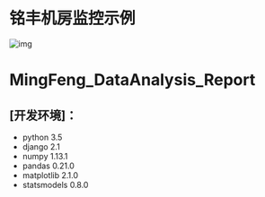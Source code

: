 # 铭丰机房监控示例

 ![img](https://github.com/luozhiheng/MingFeng_DataAnalysis_Report/blob/master/GIFTemp_3B88.gif)

# MingFeng_DataAnalysis_Report
## [开发环境]：

* python 3.5<br>
* django 2.1<br>
* numpy 1.13.1<br>
* pandas 0.21.0<br>
* matplotlib 2.1.0<br>
* statsmodels 0.8.0
